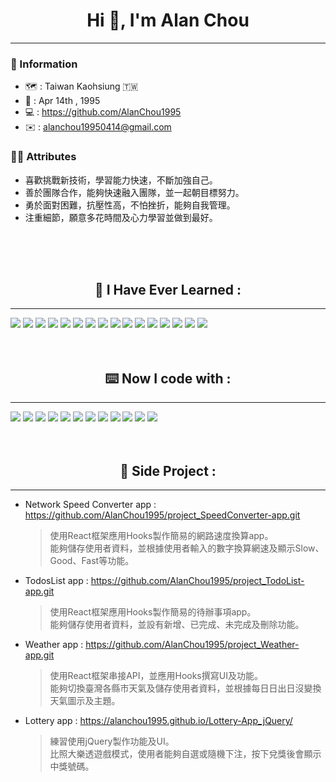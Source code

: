 <h1 align="center">Hi 👋, I'm Alan Chou </h1>
<hr>
<h3>📝 Information</h3>

 - 🗺️ : Taiwan Kaohsiung 🇹🇼
 - 🎂 : Apr 14th , 1995
 - 💻 : https://github.com/AlanChou1995
 - ✉️ : alanchou19950414@gmail.com


<h3>👍🏻 Attributes</h3>

 - 喜歡挑戰新技術，學習能力快速，不斷加強自己。
 - 善於團隊合作，能夠快速融入團隊，並一起朝目標努力。
 - 勇於面對困難，抗壓性高，不怕挫折，能夠自我管理。
 - 注重細節，願意多花時間及心力學習並做到最好。

  <br>
  <br>
  <br>


<h2 align="center">📓 I Have Ever Learned :</h2>
<hr>
  <img src="https://camo.githubusercontent.com/42ada9cc774b9d2b4cf35691820a881d70657ae42c3a074f00c7e9add6352361/68747470733a2f2f696d672e736869656c64732e696f2f62616467652f56697375616c5f53747564696f5f436f64652d3030373844343f7374796c653d666f722d7468652d6261646765266c6f676f3d76697375616c25323073747564696f253230636f6465266c6f676f436f6c6f723d7768697465">
  <img src="https://camo.githubusercontent.com/268ac512e333b69600eb9773a8f80b7a251f4d6149642a50a551d4798183d621/68747470733a2f2f696d672e736869656c64732e696f2f62616467652f52656163742d3230323332413f7374796c653d666f722d7468652d6261646765266c6f676f3d7265616374266c6f676f436f6c6f723d363144414642">
  <img src="https://camo.githubusercontent.com/4f9d20f3a284d2f6634282f61f82a62e99ee9906537dc9859decfdc9efbb51ec/68747470733a2f2f696d672e736869656c64732e696f2f62616467652f52656163745f526f757465722d4341343234353f7374796c653d666f722d7468652d6261646765266c6f676f3d72656163742d726f75746572266c6f676f436f6c6f723d7768697465">
  <img src="https://camo.githubusercontent.com/93c855ae825c1757f3426f05a05f4949d3b786c5b22d0edb53143a9e8f8499f6/68747470733a2f2f696d672e736869656c64732e696f2f62616467652f4a6176615363726970742d3332333333303f7374796c653d666f722d7468652d6261646765266c6f676f3d6a617661736372697074266c6f676f436f6c6f723d463744463145">
  <img src="https://camo.githubusercontent.com/3a0f693cfa032ea4404e8e02d485599bd0d192282b921026e89d271aaa3d7565/68747470733a2f2f696d672e736869656c64732e696f2f62616467652f435353332d3135373242363f7374796c653d666f722d7468652d6261646765266c6f676f3d63737333266c6f676f436f6c6f723d7768697465">
  <img src="https://camo.githubusercontent.com/d63d473e728e20a286d22bb2226a7bf45a2b9ac6c72c59c0e61e9730bfe4168c/68747470733a2f2f696d672e736869656c64732e696f2f62616467652f48544d4c352d4533344632363f7374796c653d666f722d7468652d6261646765266c6f676f3d68746d6c35266c6f676f436f6c6f723d7768697465">
  <img src="https://camo.githubusercontent.com/15b7da9c5e50455ef7c50a5d642afad7ab8d752e575010116727c3865beb026d/68747470733a2f2f696d672e736869656c64732e696f2f62616467652f6a51756572792d3037363941443f7374796c653d666f722d7468652d6261646765266c6f676f3d6a7175657279266c6f676f436f6c6f723d7768697465">
  <img src="https://camo.githubusercontent.com/02914afc1f51d55c8acac01c200a410efd74fffdff325678f6df6c22ae68a7ee/68747470733a2f2f696d672e736869656c64732e696f2f62616467652f5048502d3737374242343f7374796c653d666f722d7468652d6261646765266c6f676f3d706870266c6f676f436f6c6f723d7768697465">
  <img src="https://camo.githubusercontent.com/a1eae878fdd3d1c1b687992ca74e5cac85f4b68e60a6efaa7bc8dc9883b71229/68747470733a2f2f696d672e736869656c64732e696f2f62616467652f4e6f64652e6a732d3333393933333f7374796c653d666f722d7468652d6261646765266c6f676f3d6e6f6465646f746a73266c6f676f436f6c6f723d7768697465">
  <img src="https://camo.githubusercontent.com/a4a4a017a5d519d7c4ce2a3cd3d2194fb7af4b1ca424850784565007c2acc7d8/68747470733a2f2f696d672e736869656c64732e696f2f62616467652f4d7953514c2d3030354338343f7374796c653d666f722d7468652d6261646765266c6f676f3d6d7973716c266c6f676f436f6c6f723d7768697465">
  <img src="https://camo.githubusercontent.com/55037e0ff8e2c9df84ad631c3d0443a7316776ede7459a5872ccb336d7df2781/68747470733a2f2f696d672e736869656c64732e696f2f62616467652f6e706d2d4342333833373f7374796c653d666f722d7468652d6261646765266c6f676f3d6e706d266c6f676f436f6c6f723d7768697465">
  <img src="https://camo.githubusercontent.com/5b6693c47f0608f74c688ffdeb12b52aee69b1bec66020ed8fd7aa729545601b/68747470733a2f2f696d672e736869656c64732e696f2f62616467652f58616d70702d4633373632333f7374796c653d666f722d7468652d6261646765266c6f676f3d78616d7070266c6f676f436f6c6f723d7768697465">
  <img src="https://camo.githubusercontent.com/fbc3df79ffe1a99e482b154b29262ecbb10d6ee4ed22faa82683aa653d72c4e1/68747470733a2f2f696d672e736869656c64732e696f2f62616467652f4769744875622d3130303030303f7374796c653d666f722d7468652d6261646765266c6f676f3d676974687562266c6f676f436f6c6f723d7768697465">
  <img src="https://camo.githubusercontent.com/4a1038affbb2653ec140936555b3714ddc322526be8567b489e8423a795dea18/68747470733a2f2f696d672e736869656c64732e696f2f62616467652f4669676d612d4632344531453f7374796c653d666f722d7468652d6261646765266c6f676f3d6669676d61266c6f676f436f6c6f723d7768697465">
  <img src="https://camo.githubusercontent.com/510a057988cb5216f5d297ee202f6a08fa179798926cea28e95910f6b8ca5535/68747470733a2f2f696d672e736869656c64732e696f2f62616467652f4d61726b646f776e2d3030303030303f7374796c653d666f722d7468652d6261646765266c6f676f3d6d61726b646f776e266c6f676f436f6c6f723d7768697465">
  <img src="https://camo.githubusercontent.com/1f28595bdb8ca88c33d47299e9b7f977509bce374a69e1a05e55dd9c41cabd34/68747470733a2f2f696d672e736869656c64732e696f2f62616467652f466f6e745f417765736f6d652d3333394146303f7374796c653d666f722d7468652d6261646765266c6f676f3d666f6e74617765736f6d65266c6f676f436f6c6f723d7768697465">

  <br>
  <br>
  <br>



<h2 align="center">⌨️ Now I code with :</h2>
<hr>

  <img src="https://camo.githubusercontent.com/42ada9cc774b9d2b4cf35691820a881d70657ae42c3a074f00c7e9add6352361/68747470733a2f2f696d672e736869656c64732e696f2f62616467652f56697375616c5f53747564696f5f436f64652d3030373844343f7374796c653d666f722d7468652d6261646765266c6f676f3d76697375616c25323073747564696f253230636f6465266c6f676f436f6c6f723d7768697465">
  <!-- <img src="https://camo.githubusercontent.com/268ac512e333b69600eb9773a8f80b7a251f4d6149642a50a551d4798183d621/68747470733a2f2f696d672e736869656c64732e696f2f62616467652f52656163742d3230323332413f7374796c653d666f722d7468652d6261646765266c6f676f3d7265616374266c6f676f436f6c6f723d363144414642"> -->
  <!-- <img src="https://camo.githubusercontent.com/4f9d20f3a284d2f6634282f61f82a62e99ee9906537dc9859decfdc9efbb51ec/68747470733a2f2f696d672e736869656c64732e696f2f62616467652f52656163745f526f757465722d4341343234353f7374796c653d666f722d7468652d6261646765266c6f676f3d72656163742d726f75746572266c6f676f436f6c6f723d7768697465"> -->
  <img src="https://camo.githubusercontent.com/93c855ae825c1757f3426f05a05f4949d3b786c5b22d0edb53143a9e8f8499f6/68747470733a2f2f696d672e736869656c64732e696f2f62616467652f4a6176615363726970742d3332333333303f7374796c653d666f722d7468652d6261646765266c6f676f3d6a617661736372697074266c6f676f436f6c6f723d463744463145">
  <img src="https://camo.githubusercontent.com/3a0f693cfa032ea4404e8e02d485599bd0d192282b921026e89d271aaa3d7565/68747470733a2f2f696d672e736869656c64732e696f2f62616467652f435353332d3135373242363f7374796c653d666f722d7468652d6261646765266c6f676f3d63737333266c6f676f436f6c6f723d7768697465">
  <img src="https://camo.githubusercontent.com/d63d473e728e20a286d22bb2226a7bf45a2b9ac6c72c59c0e61e9730bfe4168c/68747470733a2f2f696d672e736869656c64732e696f2f62616467652f48544d4c352d4533344632363f7374796c653d666f722d7468652d6261646765266c6f676f3d68746d6c35266c6f676f436f6c6f723d7768697465">
  <img src="https://camo.githubusercontent.com/15b7da9c5e50455ef7c50a5d642afad7ab8d752e575010116727c3865beb026d/68747470733a2f2f696d672e736869656c64732e696f2f62616467652f6a51756572792d3037363941443f7374796c653d666f722d7468652d6261646765266c6f676f3d6a7175657279266c6f676f436f6c6f723d7768697465">
  <img src="https://camo.githubusercontent.com/02914afc1f51d55c8acac01c200a410efd74fffdff325678f6df6c22ae68a7ee/68747470733a2f2f696d672e736869656c64732e696f2f62616467652f5048502d3737374242343f7374796c653d666f722d7468652d6261646765266c6f676f3d706870266c6f676f436f6c6f723d7768697465">
  <!-- <img src="https://camo.githubusercontent.com/a1eae878fdd3d1c1b687992ca74e5cac85f4b68e60a6efaa7bc8dc9883b71229/68747470733a2f2f696d672e736869656c64732e696f2f62616467652f4e6f64652e6a732d3333393933333f7374796c653d666f722d7468652d6261646765266c6f676f3d6e6f6465646f746a73266c6f676f436f6c6f723d7768697465"> -->
  <img src="https://camo.githubusercontent.com/a4a4a017a5d519d7c4ce2a3cd3d2194fb7af4b1ca424850784565007c2acc7d8/68747470733a2f2f696d672e736869656c64732e696f2f62616467652f4d7953514c2d3030354338343f7374796c653d666f722d7468652d6261646765266c6f676f3d6d7973716c266c6f676f436f6c6f723d7768697465">
  <!-- <img src="https://camo.githubusercontent.com/55037e0ff8e2c9df84ad631c3d0443a7316776ede7459a5872ccb336d7df2781/68747470733a2f2f696d672e736869656c64732e696f2f62616467652f6e706d2d4342333833373f7374796c653d666f722d7468652d6261646765266c6f676f3d6e706d266c6f676f436f6c6f723d7768697465"> -->
  <img src="https://camo.githubusercontent.com/5b6693c47f0608f74c688ffdeb12b52aee69b1bec66020ed8fd7aa729545601b/68747470733a2f2f696d672e736869656c64732e696f2f62616467652f58616d70702d4633373632333f7374796c653d666f722d7468652d6261646765266c6f676f3d78616d7070266c6f676f436f6c6f723d7768697465">
  <img src="https://camo.githubusercontent.com/fbc3df79ffe1a99e482b154b29262ecbb10d6ee4ed22faa82683aa653d72c4e1/68747470733a2f2f696d672e736869656c64732e696f2f62616467652f4769744875622d3130303030303f7374796c653d666f722d7468652d6261646765266c6f676f3d676974687562266c6f676f436f6c6f723d7768697465">
  <img src="https://camo.githubusercontent.com/4a1038affbb2653ec140936555b3714ddc322526be8567b489e8423a795dea18/68747470733a2f2f696d672e736869656c64732e696f2f62616467652f4669676d612d4632344531453f7374796c653d666f722d7468652d6261646765266c6f676f3d6669676d61266c6f676f436f6c6f723d7768697465">
  <img src="https://camo.githubusercontent.com/510a057988cb5216f5d297ee202f6a08fa179798926cea28e95910f6b8ca5535/68747470733a2f2f696d672e736869656c64732e696f2f62616467652f4d61726b646f776e2d3030303030303f7374796c653d666f722d7468652d6261646765266c6f676f3d6d61726b646f776e266c6f676f436f6c6f723d7768697465">
  <img src="https://camo.githubusercontent.com/1f28595bdb8ca88c33d47299e9b7f977509bce374a69e1a05e55dd9c41cabd34/68747470733a2f2f696d672e736869656c64732e696f2f62616467652f466f6e745f417765736f6d652d3333394146303f7374796c653d666f722d7468652d6261646765266c6f676f3d666f6e74617765736f6d65266c6f676f436f6c6f723d7768697465">

  <br>
  <br>
  <br>
<h2 align="center">📄 Side Project :</h2>
<hr>

- Network Speed Converter app : https://github.com/AlanChou1995/project_SpeedConverter-app.git
  > 使用React框架應用Hooks製作簡易的網路速度換算app。 <br>
  > 能夠儲存使用者資料，並根據使用者輸入的數字換算網速及顯示Slow、Good、Fast等功能。

- TodosList app : https://github.com/AlanChou1995/project_TodoList-app.git
  > 使用React框架應用Hooks製作簡易的待辦事項app。 <br>
  > 能夠儲存使用者資料，並設有新增、已完成、未完成及刪除功能。

- Weather app : https://github.com/AlanChou1995/project_Weather-app.git
  > 使用React框架串接API，並應用Hooks撰寫UI及功能。 <br>
  > 能夠切換臺灣各縣市天氣及儲存使用者資料，並根據每日日出日沒變換天氣圖示及主題。

- Lottery app : https://alanchou1995.github.io/Lottery-App_jQuery/
  > 練習使用jQuery製作功能及UI。 <br>
  > 比照大樂透遊戲模式，使用者能夠自選或隨機下注，按下兌獎後會顯示中獎號碼。



 
